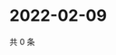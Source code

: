 # 2022-02-09

共 0 条

<!-- BEGIN WEIBO -->
<!-- 最后更新时间 Wed Feb 09 2022 02:09:33 GMT+0800 (China Standard Time) -->

<!-- END WEIBO -->
